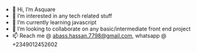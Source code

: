 - 👋 Hi, I’m Asquare
- 👀 I’m interested in any tech related stuff
- 🌱 I’m currently learning javascript
- 💞️ I’m looking to collaborate on any basic/intermediate front end project
- 📫 Reach me @ abass.hassan.7798@gmail.com, whatsapp @ +2349012452602

<!---
Asquare854/Asquare854 is a ✨ special ✨ repository because its `README.md` (this file) appears on your GitHub profile.
You can click the Preview link to take a look at your changes.
--->

